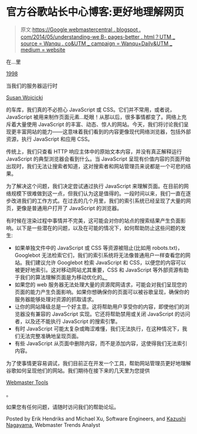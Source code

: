 # 官方谷歌站长中心博客:更好地理解网页

> 原文:[https://Google webmastercentral . blogspot . com/2014/05/understanding-we B- pages-better . html？UTM _ source = Wanqu . co&UTM _ campaign = Wanqu+Daily&UTM _ medium = website](https://googlewebmastercentral.blogspot.com/2014/05/understanding-web-pages-better.html?utm_source=wanqu.co&utm_campaign=Wanqu+Daily&utm_medium=website)

在…里

[1998](https://www.google.com/about/company/history/)

当我们的服务器运行时

[Susan Wojcicki](https://plus.google.com/+SusanWojcicki/)

的车库，我们真的不必担心 JavaScript 或 CSS。它们并不常用，或者说，JavaScript 被用来制作页面元素...眨眼！从那以后，很多事情都变了。网络上充斥着大量使用 JavaScript 的丰富、动态、惊人的网站。今天，我们将讨论我们呈现更丰富网站的能力——这意味着我们看到的内容更像现代网络浏览器，包括外部资源，执行 JavaScript 和应用 CSS。

传统上，我们只查看 HTTP 响应主体中的原始文本内容，并没有真正解释运行 JavaScript 的典型浏览器会看到什么。当 JavaScript 呈现有价值内容的页面开始出现时，我们无法让搜索者知道，这对搜索者和网站管理员来说都是一个可悲的结果。

为了解决这个问题，我们决定尝试通过执行 JavaScript 来理解页面。在目前的网络规模下很难做到这一点，但我们认为这是值得的。一段时间以来，我们一直在逐步改进我们的工作方式。在过去的几个月里，我们的索引系统已经呈现了大量的网页，更像是普通用户打开了 JavaScript 的浏览器。

有时候在渲染过程中事情并不完美，这可能会对你的站点的搜索结果产生负面影响。以下是一些潜在的问题，以及在可能的情况下，如何帮助防止这些问题的发生:

*   如果单独文件中的 JavaScript 或 CSS 等资源被阻止(比如用 robots.txt)，Googlebot 无法检索它们，我们的索引系统将无法像普通用户一样查看您的网站。我们建议允许 Googlebot 检索 JavaScript 和 CSS，以便您的内容可以被更好地索引。这对移动网站尤其重要，CSS 和 JavaScript 等外部资源有助于我们的算法理解页面是为移动优化的[。](https://developers.google.com/webmasters/smartphone-sites/details#crawling_requirement)
*   如果您的 web 服务器无法处理大量的资源爬网请求，可能会对我们呈现您的页面的能力产生负面影响。如果你想确保你的页面可以被谷歌呈现，确保你的服务器能够处理对资源的抓取请求。
*   让你的网站降级总是一个好主意。这将帮助用户享受你的内容，即使他们的浏览器没有兼容的 JavaScript 实现。它还将帮助禁用或关闭 JavaScript 的访问者，以及还不能执行 JavaScript 的搜索引擎。
*   有时 JavaScript 可能太复杂或晦涩难懂，我们无法执行，在这种情况下，我们无法完整准确地呈现页面。
*   有些 JavaScript 从页面中删除内容，而不是添加内容，这使得我们无法索引内容。

为了使事情更容易调试，我们目前正在开发一个工具，帮助网站管理员更好地理解谷歌如何呈现他们的网站。我们期待在接下来的几天里为您提供

[Webmaster Tools](https://www.google.com/webmasters/tools/home)

。

如果您有任何问题，请随时访问我们的帮助论坛。

Posted by Erik Hendriks and Michael Xu, Software Engineers, and [Kazushi Nagayama](https://plus.google.com/+KazushiNagayama/?rel=author), Webmaster Trends Analyst
